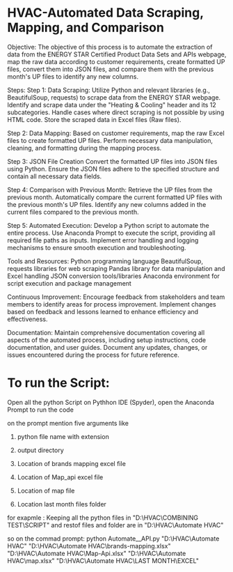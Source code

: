 # HVAC-Automated Data Scraping, Mapping, and Comparison
Objective:
The objective of this process is to automate the extraction of data from the ENERGY STAR Certified Product Data Sets and APIs webpage, map the raw data according to customer requirements, create formatted UP files, convert them into JSON files, and compare them with the previous month's UP files to identify any new columns.

Steps:
Step 1: Data Scraping: Utilize Python and relevant libraries (e.g., BeautifulSoup, requests) to scrape data from the ENERGY STAR webpage. Identify and scrape data under the "Heating & Cooling" header and its 12 subcategories. Handle cases where direct scraping is not possible by using HTML code. Store the scraped data in Excel files (Raw files).

Step 2: Data Mapping: Based on customer requirements, map the raw Excel files to create formatted UP files. Perform necessary data manipulation, cleaning, and formatting during the mapping process.

Step 3: JSON File Creation Convert the formatted UP files into JSON files using Python. Ensure the JSON files adhere to the specified structure and contain all necessary data fields.

Step 4: Comparison with Previous Month: Retrieve the UP files from the previous month. Automatically compare the current formatted UP files with the previous month's UP files. Identify any new columns added in the current files compared to the previous month.

Step 5: Automated Execution: Develop a Python script to automate the entire process. Use Anaconda Prompt to execute the script, providing all required file paths as inputs. Implement error handling and logging mechanisms to ensure smooth execution and troubleshooting.

Tools and Resources: Python programming language BeautifulSoup, requests libraries for web scraping Pandas library for data manipulation and Excel handling JSON conversion tools/libraries Anaconda environment for script execution and package management

Continuous Improvement: Encourage feedback from stakeholders and team members to identify areas for process improvement. Implement changes based on feedback and lessons learned to enhance efficiency and effectiveness.

Documentation: Maintain comprehensive documentation covering all aspects of the automated process, including setup instructions, code documentation, and user guides. Document any updates, changes, or issues encountered during the process for future reference.

# To run the Script:
Open all the python Script on Pythhon IDE (Spyder), open the Anaconda Prompt to run the code

on the prompt mention five arguments like


1) python file name with extension

2) output directory

3) Location of brands mapping excel file

4) Location of Map_api excel file

5) Location of map file

6) Location last month files folder

for exapmle : Keeping all the python files in "D:\HVAC\COMBINING TEST\SCRIPT" and restof files and folder are in "D:\HVAC\Automate HVAC"


so on the commad prompt: python Automate__API.py "D:\HVAC\Automate HVAC" "D:\HVAC\Automate HVAC\brands-mapping.xlsx" "D:\HVAC\Automate HVAC\Map-Api.xlsx" "D:\HVAC\Automate HVAC\map.xlsx" "D:\HVAC\Automate HVAC\LAST MONTH\EXCEL"
